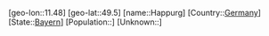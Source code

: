 ﻿---
location: [49.5,11.48]
type: City
tags:
- geo/City


SpocWebEntityId: 30765
isDeleted: false
confidential: public

---
[geo-lon::11.48]
[geo-lat::49.5]
[name::Happurg]
[Country::[Germany](geo/Continent/Europe/Germany.md)]
[State::[Bayern](geo/Continent/Europe/Germany/Bayern.md)]
[Population::]
[Unknown::]

